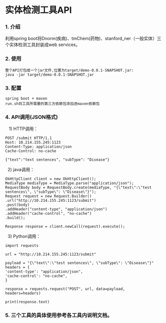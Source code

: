 # 实体检测工具API
### 1. 介绍
利用spring boot将Dnorm(疾病)、tmChem(药物)、stanford_ner（一般实体）三个实体检测工具封装成web services。
### 2. 使用
    整个API打包成一个jar文件,位置为target/demo-0.0.1-SNAPSHOT.jar:
    java -jar target/demo-0.0.1-SNAPSHOT.jar
### 3. 配置
    spring boot + maven
    run.sh将工具所需要的第三方依赖包添加进maven依赖包
### 4. API调用(JSON格式)
    1) HTTP调用：
    
    POST /submit HTTP/1.1
    Host: 10.214.155.245:1123
    Content-Type: application/json
    Cache-Control: no-cache
    
    {"text":"text sentences", "subType": "Disease"}
    
    2) java调用：
    
    OkHttpClient client = new OkHttpClient();
    MediaType mediaType = MediaType.parse("application/json");
    RequestBody body = RequestBody.create(mediaType, "{\"text\":\"test sentences\", \"subType\": \"Disease\"}");
    Request request = new Request.Builder()
    .url("http://10.214.155.245:1123/submit")
    .post(body)
    .addHeader("content-type", "application/json")
    .addHeader("cache-control", "no-cache")
    .build();

    Response response = client.newCall(request).execute();
    
    3) Python调用：
    
    import requests

    url = "http://10.214.155.245:1123/submit"

    payload = "{\"text\":\"test sentences\", \"subType\": \"Disease\"}"
    headers = {
    'content-type': "application/json",
    'cache-control': "no-cache",
    }

    response = requests.request("POST", url, data=payload, headers=headers)

    print(response.text)
### 5. 三个工具的具体使用参考各工具内说明文档。
